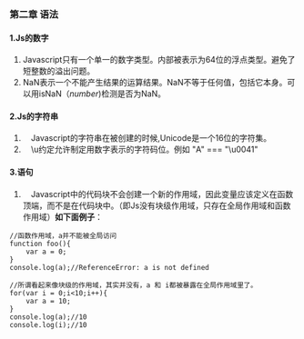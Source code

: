 ### 第二章 语法
#### 1.Js的数字
1. Javascript只有一个单一的数字类型。内部被表示为64位的浮点类型。避免了短整数的溢出问题。
1. NaN表示一个不能产生结果的运算结果。NaN不等于任何值，包括它本身。可以用isNaN（*number*)检测是否为NaN。

#### 2.Js的字符串
1. &emsp;Javascript的字符串在被创建的时候,Unicode是一个16位的字符集。
1. &emsp;\u约定允许制定用数字表示的字符码位。例如 "A" === "\u0041"
#### 3.语句
1. &emsp;Javascript中的代码块不会创建一个新的作用域，因此变量应该定义在函数顶端，而不是在代码块中。（即Js没有块级作用域，只存在全局作用域和函数作用域）**如下面例子**：

```
//函数作用域，a并不能被全局访问
function foo(){
    var a = 0;
}
console.log(a);//ReferenceError: a is not defined

//所谓看起来像块级的作用域，其实并没有，a 和 i都被暴露在全局作用域里了。
for(var i = 0;i<10;i++){
    var a = 10;
}
console.log(a);//10
console.log(i);//10
```